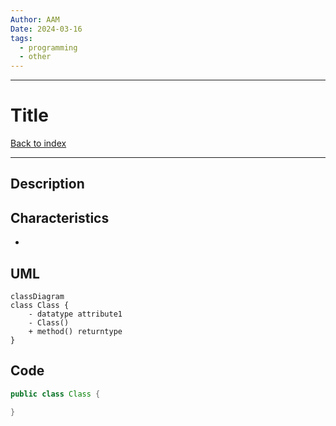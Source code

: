 ```yaml
---
Author: AAM
Date: 2024-03-16
tags:
  - programming
  - other
---
```

---
# Title

[Back to index](../PATTERNS.md)

---
## Description



## Characteristics

- 

## UML

```mermaid
classDiagram
class Class {
	- datatype attribute1
	- Class()
	+ method() returntype
}
```
## Code

```java
public class Class { 

}
```